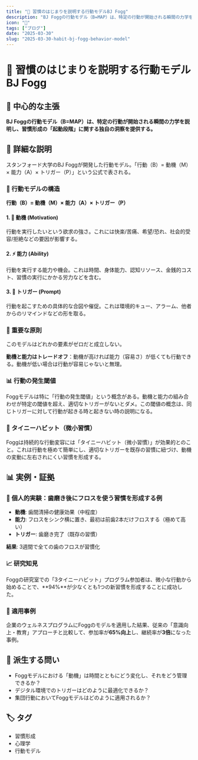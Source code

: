 ```yaml
---
title: "🧠 習慣のはじまりを説明する行動モデルBJ Fogg"
description: "BJ Foggの行動モデル（B=MAP）は、特定の行動が開始される瞬間の力学を説明し、習慣形成の「起動段階」に関する独自の洞察を提供する。"
icon: "📝"
tags: ["ブログ"]
date: "2025-03-30"
slug: "2025-03-30-habit-bj-fogg-behavior-model"
---
```


# 🧠 習慣のはじまりを説明する行動モデルBJ Fogg

## 🎯 中心的な主張

**BJ Foggの行動モデル（B=MAP）は、特定の行動が開始される瞬間の力学を説明し、習慣形成の「起動段階」に関する独自の洞察を提供する。**

## 📖 詳細な説明

スタンフォード大学のBJ Foggが開発した行動モデル。「行動（B）= 動機（M）× 能力（A）× トリガー（P）」という公式で表される。

### 🔬 行動モデルの構造

**行動（B）= 動機（M）× 能力（A）× トリガー（P）**

#### 1. 💪 動機 (Motivation)

行動を実行したいという欲求の強さ。これには快楽/苦痛、希望/恐れ、社会的受容/拒絶などの要因が影響する。

#### 2. ⚡ 能力 (Ability)

行動を実行する能力や機会。これは時間、身体能力、認知リソース、金銭的コスト、習慣の実行にかかる労力などを含む。

#### 3. 🔔 トリガー (Prompt)

行動を起こすための具体的な合図や催促。これは環境的キュー、アラーム、他者からのリマインドなどの形を取る。

### 🔑 重要な原則

このモデルはどれかの要素がゼロだと成立しない。

**動機と能力はトレードオフ**：動機が高ければ能力（容易さ）が低くても行動できる。動機が低い場合は行動が容易じゃないと無理。

### 📊 行動の発生閾値

Foggモデルは特に「行動の発生閾値」という概念がある。動機と能力の組み合わせが特定の閾値を超え、適切なトリガーがないとダメ。この閾値の概念は、同じトリガーに対して行動が起きる時と起きない時の説明になる。

### 🐣 タイニーハビット（微小習慣）

Foggは持続的な行動変容には「タイニーハビット（微小習慣）」が効果的とのこと。これは行動を極めて簡単にし、適切なトリガーを既存の習慣に紐づけ、動機の変動に左右されにくい習慣を形成する。

## 📊 実例・証拠

### 🦷 個人的実験：歯磨き後にフロスを使う習慣を形成する例

- **動機**: 歯間清掃の健康効果（中程度）
- **能力**: フロスをシンク横に置き、最初は前歯2本だけフロスする（極めて高い）
- **トリガー**: 歯磨き完了（既存の習慣）

**結果**: 3週間で全ての歯のフロスが習慣化

### 📈 研究知見

Foggの研究室での「3タイニーハビット」プログラム参加者は、微小な行動から始めることで、**94%**が少なくとも1つの新習慣を形成することに成功した。

### 🏢 適用事例

企業のウェルネスプログラムにFoggのモデルを適用した結果、従来の「意識向上・教育」アプローチと比較して、参加率が**65%向上**し、継続率が**3倍**になった事例。

## 🤔 派生する問い

- Foggモデルにおける「動機」は時間とともにどう変化し、それをどう管理できるか？
- デジタル環境でのトリガーはどのように最適化できるか？
- 集団行動においてFoggモデルはどのように適用されるか？

## 🏷️ タグ

- 習慣形成
- 心理学
- 行動モデル